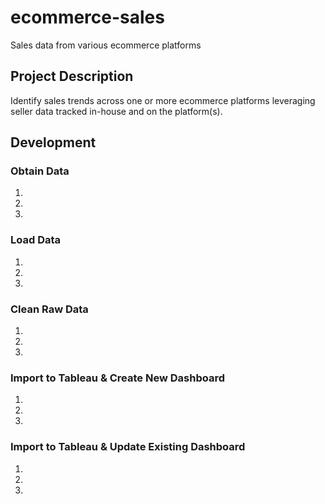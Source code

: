 # ecommerce-sales
Sales data from various ecommerce platforms

## Project Description
Identify sales trends across one or more ecommerce platforms leveraging seller data tracked in-house and on the platform(s).



## Development

### Obtain Data
1. 
2. 
3. 

### Load Data
1.
2.
3.

### Clean Raw Data
1. 
2. 
3. 

### Import to Tableau & Create New Dashboard
1. 
2. 
3. 

### Import to Tableau & Update Existing Dashboard
1. 
2. 
3. 

